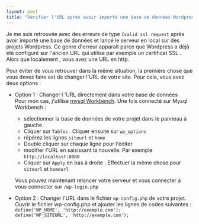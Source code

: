 ```yaml
---
layout: post
title: "Vérifier l'URL après avoir importé une base de données Wordpress"
---
```


Je me suis retrouvée avec des erreurs de type `Ivalid ssl request` après avoir importé une base de données  et lancé le serveur en local sur des projets Wordpress. Ce genre d'erreur apparaît parce que Wordpress a déjà été configuré sur l'ancien URL qui utilise par exemple un certificat SSL . Alors que localement , vous avez une URL en http.

Pour éviter de vous retrouver dans la même situation, la première chose que vous devez faire est de changer l'URL de votre site. Pour cela, vous avez deux options : 

* Option 1 : Changer l 'URL directement dans votre base de données  
Pour  mon cas, j'utilise [mysql Workbench](https://www.mysql.com/fr/products/workbench/). 
Une fois connecté sur Mysql Workbench : 
     * sélectionner la base de données de votre projet dans le panneau à gauche.  
     * Cliquer sur `Tables` . Cliquer ensuite sur `wp_options`
     * répérez les lignes `siteurl` et `home`  
     * Double cliquer sur chaque ligne pour l'éditer  
     * modifier l'URL en saisissant la nouvelle. Par exemple `http://localhost:8080` 
     * Cliquer sur `Apply` en bas à droite . Effectuer la même chose pour `siteurl` et `homeurl`    
     
     Vous pouvez maintenant relancer votre serveur et vous connecter à vous connecter sur `/wp-login.php`  

* Option 2 :  Changer l'URL dans le fichier `wp-config.php` de votre projet.  
Ouvrir le fichier wp-config.php et ajouter les lignes de codes suivantes :   
`define('WP_HOME', 'http://exemple.com');`  
`define('WP_SITEURL', 'http://exemple.com');`  
   
